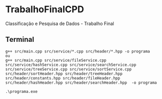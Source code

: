 # TrabalhoFinalCPD
Classificação e Pesquisa de Dados - Trabalho Final

  ## Terminal
    g++ src/main.cpp src/service/*.cpp src/header/*.hpp -o programa
    ou
    g++ src/main.cpp src/service/fileService.cpp src/service/hashService.cpp src/service/searchService.cpp src/service/treeService.cpp src/service/sortService.cpp src/header/sortHeader.hpp src/header/treeHeader.hpp src/header/constants.hpp src/header/fileHeader.hpp src/header/hashHeader.hpp src/header/searchHeader.hpp  -o programa

    .\programa.exe